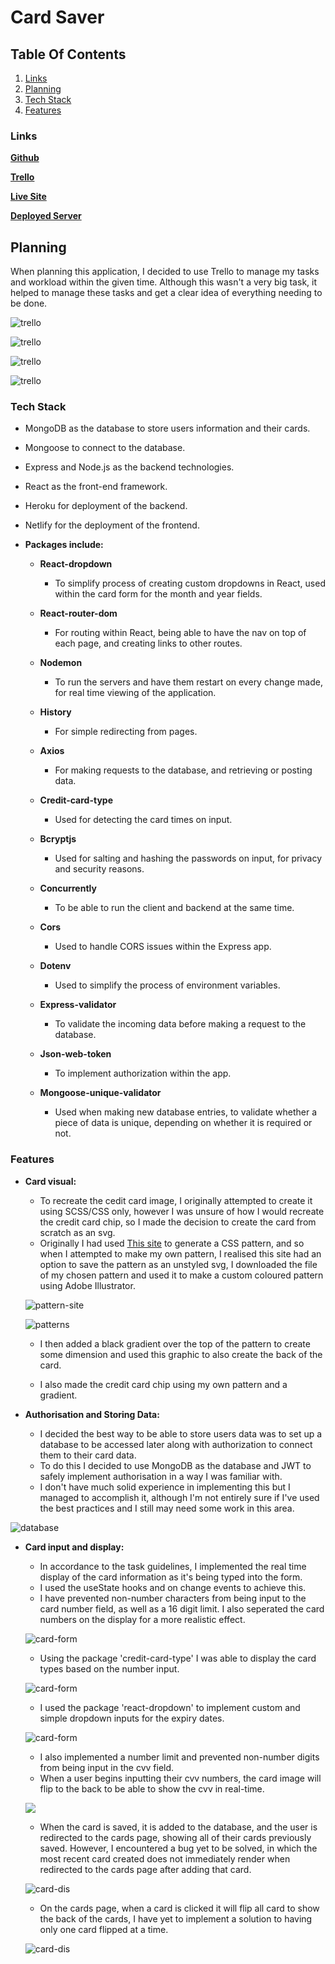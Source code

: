 # Card Saver

## Table Of Contents
1. [Links](#Links)
2. [Planning](#Planning)
3. [Tech Stack](#Tech-stack)
4. [Features](#features)

### Links

[**Github**](https://github.com/MeikaFreckelton/credit-card-app)

[**Trello**](https://trello.com/b/G2Dmkeww/credit-card-app)

[**Live Site**](https://card-saver.netlify.app/)

[**Deployed Server**](https://exp-card-server.herokuapp.com/)

## Planning

When planning this application, I decided to use Trello to manage my tasks and workload within the given time. Although this wasn't a very big task, it helped to manage these tasks and get a clear idea of everything needing to be done.

![trello](images/trello-1.png)

![trello](images/trello-check-1.png)

![trello](images/trello-check-2.png)

![trello](images/trello-2.png)



### Tech Stack

- MongoDB as the database to store users information and their cards.

- Mongoose to connect to the database.

- Express and Node.js as the backend technologies.

- React as the front-end framework.

- Heroku for deployment of the backend.

- Netlify for the deployment of the frontend.

- **Packages include:** 

  - **React-dropdown**

    - To simplify process of creating custom dropdowns in React, used within the card form for the month and year fields.

  - **React-router-dom**

    - For routing within React, being able to have the nav on top of each page, and creating links to other routes.

  - **Nodemon**

    - To run the servers and have them restart on every change made, for real time viewing of the application.

  - **History**

    - For simple redirecting from pages.

  - **Axios**

    - For making requests to the database, and retrieving or posting data.

  - **Credit-card-type**

    - Used for detecting the card times on input.

  - **Bcryptjs** 

    - Used for salting and hashing the passwords on input, for privacy and security reasons.

  - **Concurrently**

    - To be able to run the client and backend at the same time.

  - **Cors**

    - Used to handle CORS issues within the Express app.

  - **Dotenv**

    - Used to simplify the process of environment variables.

  - **Express-validator**

    - To validate the incoming data before making a request to the database.

  - **Json-web-token**

    - To implement authorization within the app.

  - **Mongoose-unique-validator**

    - Used when making new database entries, to validate whether a piece of data is unique, depending on whether it is required or not.

    

### Features

- **Card visual:**
  
  - To recreate the cedit card image, I originally attempted to create it using SCSS/CSS only, however I was unsure of how I would recreate the credit card chip, so I made the decision to create the card from scratch as an svg. 
  - Originally I had used [This site](http://www.heropatterns.com/) to generate a CSS pattern, and so when I attempted to make my own pattern, I realised this site had an option to save the pattern as an unstyled svg, I downloaded the file of my chosen pattern and used it to make a custom coloured pattern using Adobe Illustrator. 
  
  ![pattern-site](images/pattern-generator.png)
  
  ![patterns](images/original-patterns.png)
  
  - I then added a black gradient over the top of the pattern to create some dimension and used this graphic to also create the back of the card.
  
  - I also made the credit card chip using my own pattern and a gradient.

- **Authorisation and Storing Data:**
  - I decided the best way to be able to store users data was to set up a database to be accessed later along with authorization to connect them to their card data.
  - To do this I decided to use MongoDB as the database and JWT to safely implement authorisation in a way I was familiar with.
  - I don't have much solid experience in implementing this but I managed to accomplish it, although I'm not entirely sure if I've used the best practices and I still may need some work in this area.

![database](images/db.png)

- **Card input and display:**

  - In accordance to the task guidelines, I implemented the real time display of the card information as it's being typed into the form. 
  - I used the useState hooks and on change events to achieve this.
  - I have prevented non-number characters from being input to the card number field, as well as a 16 digit limit. I also seperated the card numbers on the display for a more realistic effect.

  ![card-form](images/card-form-1.png)

  - Using the package 'credit-card-type' I was able to display the card types based on the number input.

  ![card-form](images/card-form-type.png)

  - I used the package 'react-dropdown' to implement custom and simple dropdown inputs for the expiry dates.

  ![card-form](images/card-form-2.png)

  - I also implemented a number limit and prevented non-number digits from being input in the cvv field.
  - When a user begins inputting their cvv numbers, the card image will flip to the back to be able to show the cvv in real-time.

  ![](images/card-form-3.png)

  - When the card is saved, it is added to the database, and the user is redirected to the cards page, showing all of their cards previously saved. However, I encountered a bug yet to be solved, in which the most recent card created does not immediately render when redirected to the cards page after adding that card.

  ![card-dis](images/card-dis-front.png)

  - On the cards page, when a card is clicked it will flip all card to show the back of the cards, I have yet to implement a solution to having only one card flipped at a time.

  ![card-dis](images/card-dis-back.png)

  
